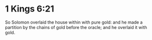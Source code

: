 # 1 Kings 6:21

So Solomon overlaid the house within with pure gold: and he made a partition by the chains of gold before the oracle; and he overlaid it with gold.